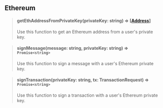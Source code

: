 ## Ethereum

> #### getEthAddressFromPrivateKey(privateKey: string) => [[Address](./interfaces.md#address)]
> Use this function to get an Ethereum address from a user's private key.

> #### signMessage(message: string, privateKey: string) => `Promise<string>`
> Use this function to sign a message with a user's Ethereum private key.

> #### signTransaction(privateKey: string, tx: TransactionRequest) => `Promise<string>`
> Use this function to sign a transaction with a user's Ethereum private key.
